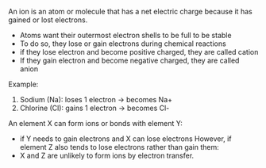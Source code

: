 An ion is an atom or molecule that has a net electric charge because it has gained or lost electrons.

- Atoms want their outermost electron shells to be full to be stable
- To do so, they lose or gain electrons during chemical reactions
- if they lose electron and become positive charged, they are called cation
- If they gain electron and become negative charged, they are called anion

Example:
1. Sodium (Na): loses 1 electron -> becomes Na+ 
2. Chlorine (Cl): gains 1 electron -> becomes Cl-


An element X can form ions or bonds with element Y:
- if Y needs to gain electrons and X can lose electrons
However, if element Z also tends to lose electrons rather than gain them:
- X and Z are unlikely to form ions by electron transfer.

